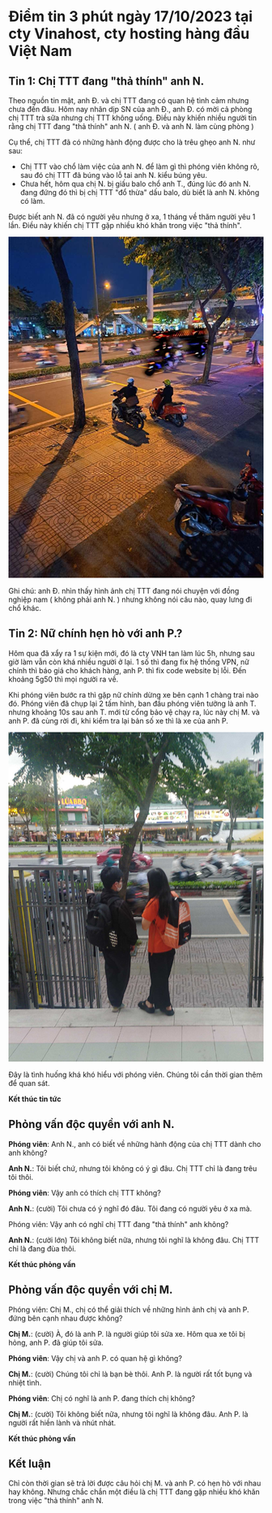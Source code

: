 # Điểm tin 3 phút ngày 17/10/2023 tại cty Vinahost, cty hosting hàng đầu Việt Nam

## Tin 1: Chị TTT đang "thả thính" anh N.

Theo nguồn tin mật, anh Đ. và chị TTT đang có quan hệ tình cảm nhưng chưa đến đâu. Hôm nay nhân dịp SN của anh Đ., anh Đ. có mời cả phòng chị TTT trà sữa nhưng chị TTT không uống. Điều này khiến nhiều người tin rằng chị TTT đang "thả thính" anh N. ( anh Đ. và anh N. làm cùng phòng )

Cụ thể, chị TTT đã có những hành động được cho là trêu ghẹo anh N. như sau:

- Chị TTT vào chổ làm việc của anh N. để làm gì thì phóng viên không rõ, sau đó chị TTT đã búng vào lỗ tai anh N. kiểu búng yêu.
- Chưa hết, hôm qua chị N. bị giấu balo chổ anh T., đúng lúc đó anh N. đang đứng đó thì bị chị TTT "đổ thừa" dấu balo, dù biết là anh N. không có làm.

Được biết anh N. đã có người yêu nhưng ở xa, 1 tháng về thăm người yêu 1 lần. Điều này khiến chị TTT gặp nhiều khó khăn trong việc "thả thính".

![Ảnh chị TTT](/tin-3-phut/tin-3-phut-01.png)

Ghi chú: anh Đ. nhìn thấy hình ảnh chị TTT đang nói chuyện với đồng nghiệp nam ( không phải anh N. ) nhưng không nói câu nào, quay lưng đi chổ khác.

## Tin 2: Nữ chính hẹn hò với anh P.?

Hôm qua đã xẩy ra 1 sự kiện mới, đó là cty VNH tan làm lúc 5h, nhưng sau giờ làm vẫn còn khá nhiều người ở lại. 1 số thì đang fix hệ thống VPN, nữ chính thì báo giá cho khách hàng, anh P. thì fix code website bị lỗi. Đến khoảng 5g50 thì mọi người ra về.

Khi phóng viên bước ra thì gặp nữ chính dừng xe bên cạnh 1 chàng trai nào đó. Phóng viên đã chụp lại 2 tấm hình, ban đầu phóng viên tưởng là anh T. nhưng khoảng 10s sau anh T. mới từ cổng bảo vệ chạy ra, lúc này chị M. và anh P. đã cùng rời đi, khi kiểm tra lại bản số xe thì là xe của anh P.

![Ảnh chị M. và anh P](/tin-3-phut/tin-3-phut-02.jpg)

Đây là tình huống khá khó hiểu với phóng viên. Chúng tôi cần thời gian thêm để quan sát.

**Kết thúc tin tức**

## Phỏng vấn độc quyền với anh N.

**Phóng viên**: Anh N., anh có biết về những hành động của chị TTT dành cho anh không?

**Anh N.**: Tôi biết chứ, nhưng tôi không có ý gì đâu. Chị TTT chỉ là đang trêu tôi thôi.

**Phóng viên**: Vậy anh có thích chị TTT không?

**Anh N.**: (cười) Tôi chưa có ý nghĩ đó đâu. Tôi đang có người yêu ở xa mà.

Phóng viên: Vậy anh có nghĩ chị TTT đang "thả thính" anh không?

**Anh N.**: (cười lớn) Tôi không biết nữa, nhưng tôi nghĩ là không đâu. Chị TTT chỉ là đang đùa thôi.

**Kết thúc phỏng vấn**

## Phỏng vấn độc quyền với chị M.

Phóng viên: Chị M., chị có thể giải thích về những hình ảnh chị và anh P. đứng bên cạnh nhau được không?

**Chị M.**: (cười) À, đó là anh P. là người giúp tôi sửa xe. Hôm qua xe tôi bị hỏng, anh P. đã giúp tôi sửa.

**Phóng viên**: Vậy chị và anh P. có quan hệ gì không?

**Chị M.**: (cười) Chúng tôi chỉ là bạn bè thôi. Anh P. là người rất tốt bụng và nhiệt tình.

**Phóng viên**: Chị có nghĩ là anh P. đang thích chị không?

**Chị M.**: (cười) Tôi không biết nữa, nhưng tôi nghĩ là không đâu. Anh P. là người rất hiền lành và nhút nhát.

**Kết thúc phỏng vấn**

## Kết luận

Chỉ còn thời gian sẽ trả lời được câu hỏi chị M. và anh P. có hẹn hò với nhau hay không. Nhưng chắc chắn một điều là chị TTT đang gặp nhiều khó khăn trong việc "thả thính" anh N.

